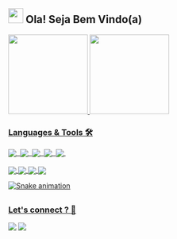 <span align="left">
  
## <img src="https://raw.githubusercontent.com/iampavangandhi/iampavangandhi/master/gifs/Hi.gif" width="30px"> Ola! Seja Bem Vindo(a)
 </h2>
</span>

<div>
  <a href="https://github.com/phenricks">
  <img height="160em" src="https://github-readme-stats.vercel.app/api?username=phenricks&show_icons=true&theme=tokyonight"/>
  <img height="160em" src="https://github-readme-stats.vercel.app/api/top-langs/?username=phenricks&layout=compact&langs_count=16&theme=tokyonight"/>
</div>
  
  
  
<div style="display: inline_block">
  
  ### Languages & Tools 🛠️
  
  <img align="center" src="https://img.shields.io/badge/Python-3776AB?style=for-the-badge&logo=python&logoColor=white">&nbsp;
  <img align="center" src="https://img.shields.io/badge/JavaScript-323330?style=for-the-badge&logo=javascript&logoColor=F7DF1E">&nbsp;
  <img align="center" src="https://img.shields.io/badge/HTML5-E34F26?style=for-the-badge&logo=html5&logoColor=white">&nbsp;
  <img align="center" src="https://img.shields.io/badge/CSS3-1572B6?style=for-the-badge&logo=css3&logoColor=white">&nbsp;
  <img align="center" src="https://img.shields.io/badge/Django-092E20?style=for-the-badge&logo=django&logoColor=green">&nbsp;
  <br>    
  <img align="center" src="https://img.shields.io/badge/Git-F05032?style=for-the-badge&logo=git&logoColor=white">
  <img align="center" src="https://img.shields.io/badge/Visual_Studio_Code-0078D4?style=for-the-badge&logo=visual%20studio%20code&logoColor=white">
  <img align="center" src="https://img.shields.io/badge/Ubuntu-E95420?style=for-the-badge&logo=ubuntu&logoColor=white">
  <img align="center" src="https://img.shields.io/badge/Shell_Script-121011?style=for-the-badge&logo=gnu-bash&logoColor=white">
 
  ![Snake animation](https://github.com/phenricks/phenricks/blob/output/github-contribution-grid-snake.svg)
  
</div>
  
  ##
  ### Let's connect ? :handshake:
<div style="display: inline_block">
  <a href=""><img src="https://img.shields.io/badge/LinkedIn-0077B5?style=for-the-badge&logo=linkedin&logoColor=white"></a>
  <a href="mailto:pedrohricksilva@gmail.com" target="_blank"><img src="https://img.shields.io/badge/pedrohricksilva@gmail.com-D14836?style=for-the-badge&logo=gmail&logoColor=white"><a/>
</div>
<!--
**phenricks/phenricks** is a ✨ _special_ ✨ repository because its `README.md` (this file) appears on your GitHub profile.

Here are some ideas to get you started:

- 🔭 I’m currently working on ...
- 🌱 I’m currently learning ...
- 👯 I’m looking to collaborate on ...
- 🤔 I’m looking for help with ...
- 💬 Ask me about ...
- 📫 How to reach me: ...
- 😄 Pronouns: ...
- ⚡ Fun fact: ...
-->
